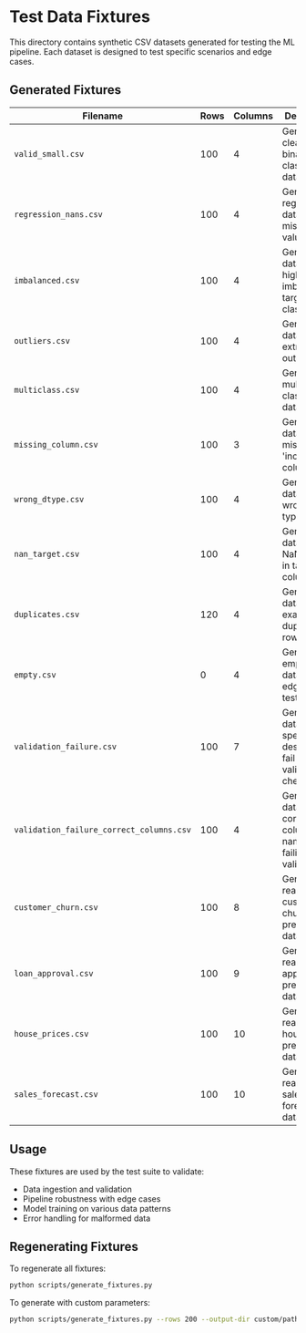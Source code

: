 # Test Data Fixtures

This directory contains synthetic CSV datasets generated for testing the ML pipeline.
Each dataset is designed to test specific scenarios and edge cases.

## Generated Fixtures

| Filename | Rows | Columns | Description |
|----------|------|---------|-------------|
| `valid_small.csv` | 100 | 4 | Generate a clean, simple binary classification dataset. |
| `regression_nans.csv` | 100 | 4 | Generate regression data with missing values. |
| `imbalanced.csv` | 100 | 4 | Generate dataset with highly imbalanced target classes. |
| `outliers.csv` | 100 | 4 | Generate dataset with extreme outliers. |
| `multiclass.csv` | 100 | 4 | Generate multiclass classification dataset. |
| `missing_column.csv` | 100 | 3 | Generate dataset missing the 'income' column. |
| `wrong_dtype.csv` | 100 | 4 | Generate dataset with wrong data types. |
| `nan_target.csv` | 100 | 4 | Generate dataset with NaN values in target column. |
| `duplicates.csv` | 120 | 4 | Generate dataset with exact duplicate rows. |
| `empty.csv` | 0 | 4 | Generate empty dataset for edge case testing. |
| `validation_failure.csv` | 100 | 7 | Generate dataset specifically designed to fail multiple validation checks. |
| `validation_failure_correct_columns.csv` | 100 | 4 | Generate dataset with correct column names but failing data validation. |
| `customer_churn.csv` | 100 | 8 | Generate realistic customer churn prediction dataset. |
| `loan_approval.csv` | 100 | 9 | Generate realistic loan approval prediction dataset. |
| `house_prices.csv` | 100 | 10 | Generate realistic house price prediction dataset. |
| `sales_forecast.csv` | 100 | 10 | Generate realistic sales forecasting dataset. |

## Usage

These fixtures are used by the test suite to validate:
- Data ingestion and validation
- Pipeline robustness with edge cases
- Model training on various data patterns
- Error handling for malformed data

## Regenerating Fixtures

To regenerate all fixtures:
```bash
python scripts/generate_fixtures.py
```

To generate with custom parameters:
```bash
python scripts/generate_fixtures.py --rows 200 --output-dir custom/path
```
